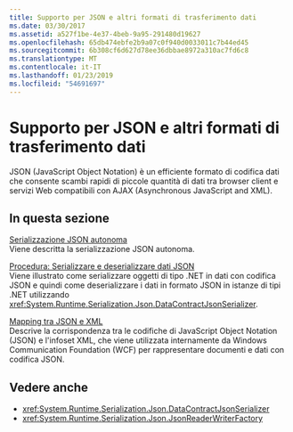 ```yaml
---
title: Supporto per JSON e altri formati di trasferimento dati
ms.date: 03/30/2017
ms.assetid: a527f1be-4e37-4beb-9a95-291480d19627
ms.openlocfilehash: 65db474ebfe2b9a07c0f940d0033011c7b44ed45
ms.sourcegitcommit: 6b308cf6d627d78ee36dbbae8972a310ac7fd6c8
ms.translationtype: MT
ms.contentlocale: it-IT
ms.lasthandoff: 01/23/2019
ms.locfileid: "54691697"
---
```

# <a name="support-for-json-and-other-data-transfer-formats"></a>Supporto per JSON e altri formati di trasferimento dati
JSON (JavaScript Object Notation) è un efficiente formato di codifica dati che consente scambi rapidi di piccole quantità di dati tra browser client e servizi Web compatibili con AJAX (Asynchronous JavaScript and XML).  
  
## <a name="in-this-section"></a>In questa sezione  
 [Serializzazione JSON autonoma](../../../../docs/framework/wcf/feature-details/stand-alone-json-serialization.md)  
 Viene descritta la serializzazione JSON autonoma.  
  
 [Procedura: Serializzare e deserializzare dati JSON](../../../../docs/framework/wcf/feature-details/how-to-serialize-and-deserialize-json-data.md)  
 Viene illustrato come serializzare oggetti di tipo .NET in dati con codifica JSON e quindi come deserializzare i dati in formato JSON in istanze di tipi .NET utilizzando <xref:System.Runtime.Serialization.Json.DataContractJsonSerializer>.  
  
 [Mapping tra JSON e XML](../../../../docs/framework/wcf/feature-details/mapping-between-json-and-xml.md)  
 Descrive la corrispondenza tra le codifiche di JavaScript Object Notation (JSON) e l'infoset XML, che viene utilizzata internamente da Windows Communication Foundation (WCF) per rappresentare documenti e dati con codifica JSON.  
  
## <a name="see-also"></a>Vedere anche
- <xref:System.Runtime.Serialization.Json.DataContractJsonSerializer>
- <xref:System.Runtime.Serialization.Json.JsonReaderWriterFactory>
